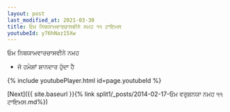 ```yaml
---
layout: post
last_modified_at: 2021-03-30
title: ਓਮ ਨਿਥਯਾਮਵਾਰਚਾਸਵੀਨੇ ਨਮਹ ੧੧ ਟਾਇਮਸ
youtubeId: y76hNaz15Xw
---
```

 
 
 ਓਮ ਨਿਥਯਾਮਵਾਰਚਾਸਵੀਨੇ ਨਮਹ  
 
 -  ਜੋ ਹਮੇਸ਼ਾਂ ਸ਼ਾਨਦਾਰ ਹੁੰਦਾ ਹੈ 
 
  
 
  
 
 
 
 
 
 


{% include youtubePlayer.html id=page.youtubeId %}
 
[Next]({{ site.baseurl }}{% link  split1/_posts/2014-02-17-ਓਮ ਵਰੁਸ਼ਨਯਾ ਨਮਹ ੧੧ ਟਾਇਮਸ.md%})
 
